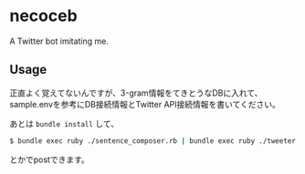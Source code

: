 # necoceb
A Twitter bot imitating me.

## Usage
正直よく覚えてないんですが、3-gram情報をてきとうなDBに入れて、
sample.envを参考にDB接続情報とTwitter API接続情報を書いてください。

あとは `bundle install` して、

```sh
$ bundle exec ruby ./sentence_composer.rb | bundle exec ruby ./tweeter.rb
```

とかでpostできます。
